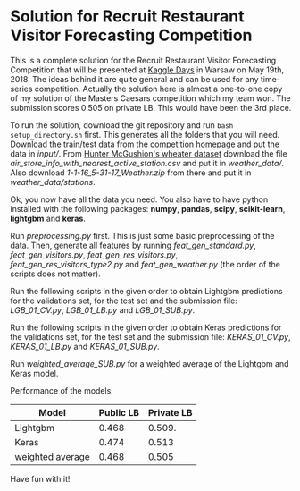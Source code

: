 # Solution for Recruit Restaurant Visitor Forecasting Competition

This is a complete solution for the Recruit Restaurant Visitor Forecasting Competition that will be presented at [Kaggle Days](https://www.kaggledays.com/) in Warsaw on May 19th, 2018. The ideas behind it are quite general and can be used for any time-series competition. Actually the solution here is almost a one-to-one copy of my solution of the Masters Caesars competition which my team won. The submission scores 0.505 on private LB. This would have been the 3rd place.

To run the solution, download the git repository and run `bash setup_directory.sh` first. This generates all the folders that you will need. Download the train/test data from the [competition homepage](https://www.kaggle.com/c/recruit-restaurant-visitor-forecasting) and put the data in *input/*. From [Hunter McGushion's wheater dataset](https://www.kaggle.com/huntermcgushion/rrv-weather-data) download the file *air_store_info_with_nearest_active_station.csv* and put it in *weather_data/*. Also download *1-1-16_5-31-17_Weather.zip* from there and put it in *weather_data/stations*.

Ok, you now have all the data you need. You also have to have python installed with the following packages: **numpy**, **pandas**, **scipy**, **scikit-learn**, **lightgbm** and **keras**. 

Run *preprocessing.py* first. This is just some basic preprocessing of the data. Then, generate all features by running *feat_gen_standard.py*, *feat_gen_visitors.py*, *feat_gen_res_visitors.py*, *feat_gen_res_visitors_type2.py* and *feat_gen_weather.py* (the order of the scripts does not matter).

Run the following scripts in the given order to obtain Lightgbm predictions for the validations set, for the test set and the submission file: *LGB_01_CV.py*, *LGB_01_LB.py* and *LGB_01_SUB.py*.

Run the following scripts in the given order to obtain Keras predictions for the validations set, for the test set and the submission file: *KERAS_01_CV.py*, *KERAS_01_LB.py* and *KERAS_01_SUB.py*.

Run *weighted_average_SUB.py* for a weighted average of the Lightgbm and Keras model.

Performance of the models:

| Model            | Public LB | Private LB |
| ---------------- |-----------| ---------- |
| Lightgbm         | 0.468     | 0.509.     |
| Keras            | 0.474     | 0.513      |
| weighted average | 0.468     | 0.505      |

Have fun with it!
